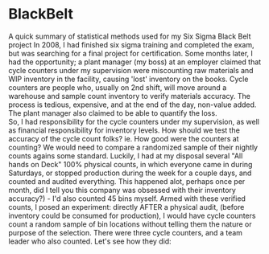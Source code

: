 # BlackBelt
A quick summary of statistical methods used for my Six Sigma Black Belt project
  In 2008, I had finished six sigma training and completed the exam, but was searching for a final project for certification.   Some months later, I had the opportunity;
a plant manager (my boss) at an employer claimed that cycle counters under my supervision were miscounting raw materials and WIP inventory in the facility, causing 'lost' inventory on the books.  Cycle counters are people who, usually on 2nd shift, will move around a warehouse and sample count inventory to verify materials accuracy.  The process is tedious, expensive, and at the end of the day, non-value added.    The plant manager also claimed to be able to quantify the loss.    
  So, I had responsibility for the cycle counters under my supervision, as well as financial responsibility for inventory levels.
  How should we test the accuracy of the cycle count folks?   ie. How good were the counters at counting?   We would need to compare a randomized sample of their nightly counts agains some standard.    Luckily, I had at my disposal several "All hands on Deck" 100% physical counts, in which everyone came in during Saturdays, or stopped production during the week for a couple days, and counted and audited everything.  This happened alot, perhaps once per month, did I tell you this company was obsessed with their inventory accuracy?)  - I'd also counted 45 bins myself.    Armed with these verified counts, I posed an experiment:  directly AFTER a physical audit,  (before inventory could be consumed for production), I would have cycle counters count a random sample of bin locations without telling them the nature or purpose of the selection.   There were three cycle counters, and a team leader who also counted.   Let's see how they did:
 
